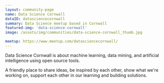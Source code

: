 ```yaml
---
layout: community-page
name: Data Science Cornwall
dataID: datasciencecornwall
summary: Data Science meetup based in Cornwall
featured-img: 'data-science-cornwall'
image: /assets/img/communities/data-science-cornwall_thumb.jpg

meetup: https://www.meetup.com/datasciencecornwall/
---
```

Data Science Cornwall is about machine learning, data mining, and artificial
intelligence using open source tools.

A friendly place to share ideas, be inspired by each other, show what we're
working on, support each other in our learning and building solutions.
